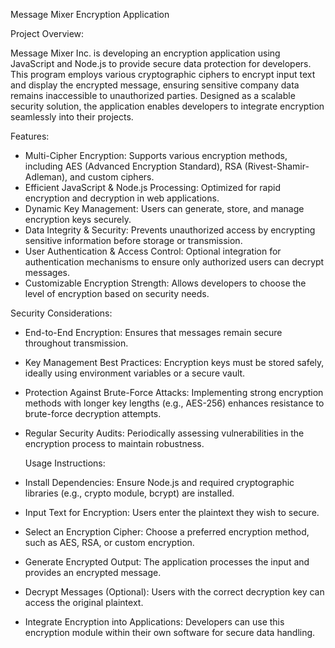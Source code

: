 Message Mixer Encryption Application

Project Overview:

Message Mixer Inc. is developing an encryption application using JavaScript and Node.js to provide secure data protection for developers. This program employs various cryptographic ciphers to encrypt input text and display the encrypted message, ensuring sensitive company data remains inaccessible to unauthorized parties. Designed as a scalable security solution, the application enables developers to integrate encryption seamlessly into their projects.

Features:

- Multi-Cipher Encryption: Supports various encryption methods, including AES (Advanced Encryption Standard), RSA (Rivest-Shamir-Adleman), and custom ciphers.
- Efficient JavaScript & Node.js Processing: Optimized for rapid encryption and decryption in web applications.
- Dynamic Key Management: Users can generate, store, and manage encryption keys securely.
- Data Integrity & Security: Prevents unauthorized access by encrypting sensitive information before storage or transmission.
- User Authentication & Access Control: Optional integration for authentication mechanisms to ensure only authorized users can decrypt messages.
- Customizable Encryption Strength: Allows developers to choose the level of encryption based on security needs.

Security Considerations:

- End-to-End Encryption: Ensures that messages remain secure throughout transmission.
- Key Management Best Practices: Encryption keys must be stored safely, ideally using environment variables or a secure vault.
- Protection Against Brute-Force Attacks: Implementing strong encryption methods with longer key lengths (e.g., AES-256) enhances resistance to brute-force decryption     attempts.
- Regular Security Audits: Periodically assessing vulnerabilities in the encryption process to maintain robustness.

  Usage Instructions:
  
- Install Dependencies: Ensure Node.js and required cryptographic libraries (e.g., crypto module, bcrypt) are installed.
- Input Text for Encryption: Users enter the plaintext they wish to secure.
- Select an Encryption Cipher: Choose a preferred encryption method, such as AES, RSA, or custom encryption.
- Generate Encrypted Output: The application processes the input and provides an encrypted message.
- Decrypt Messages (Optional): Users with the correct decryption key can access the original plaintext.
- Integrate Encryption into Applications: Developers can use this encryption module within their own software for secure data handling.
